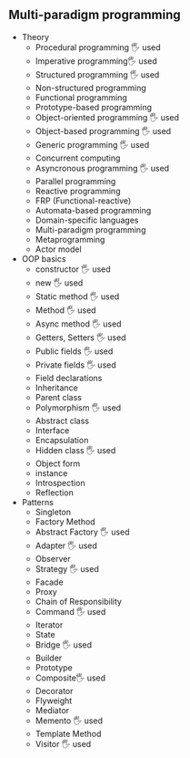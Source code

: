 ## Multi-paradigm programming

- Theory
  - Procedural programming 🖐️ used
  - Imperative programming🖐️ used
  - Structured programming 🖐️ used
  - Non-structured programming
  - Functional programming
  - Prototype-based programming
  - Object-oriented programming 🖐️ used
  - Object-based programming 🖐️ used
  - Generic programming 🖐️ used
  - Concurrent computing
  - Asyncronous programming 🖐️ used
  - Parallel programming
  - Reactive programming
  - FRP (Functional-reactive)
  - Automata-based programming
  - Domain-specific languages
  - Multi-paradigm programming
  - Metaprogramming
  - Actor model
- OOP basics
  - constructor 🖐️ used
  - new 🖐️ used
  - Static method 🖐️ used
  - Method 🖐️ used
  - Async method 🖐️ used
  - Getters, Setters 🖐️ used
  - Public fields 🖐️ used
  - Private fields 🖐️ used
  - Field declarations
  - Inheritance
  - Parent class
  - Polymorphism 🖐️ used
  - Abstract class
  - Interface
  - Encapsulation
  - Hidden class 🖐️ used
  - Object form
  - instance
  - Introspection
  - Reflection
- Patterns
  - Singleton
  - Factory Method
  - Abstract Factory 🖐️ used
  - Adapter 🖐️ used
  - Observer
  - Strategy 🖐️ used
  - Facade
  - Proxy
  - Chain of Responsibility
  - Command 🖐️ used
  - Iterator
  - State
  - Bridge 🖐️ used
  - Builder
  - Prototype
  - Composite🖐️ used
  - Decorator
  - Flyweight
  - Mediator
  - Memento 🖐️ used
  - Template Method
  - Visitor 🖐️ used
